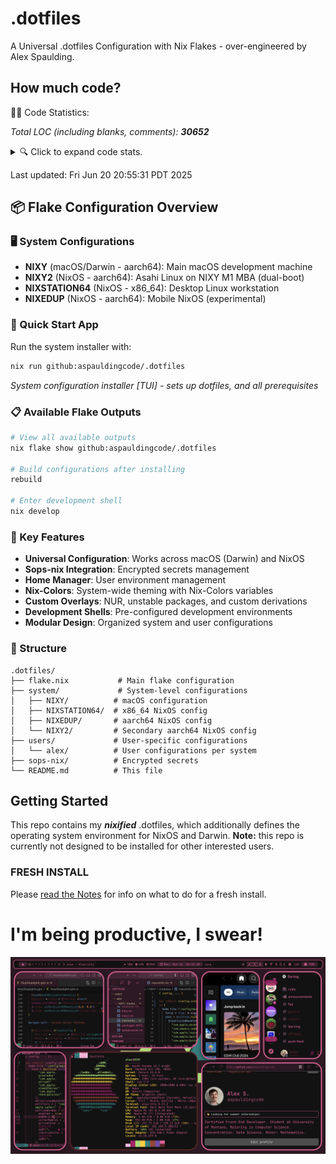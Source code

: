 # .dotfiles

A Universal .dotfiles Configuration with Nix Flakes - over-engineered by Alex
Spaulding.

<!-- BEGIN CODE STATS -->
## How much code?
👨‍💻 Code Statistics:

_Total LOC (including blanks, comments): **30652**_

<details>
<summary>🔍 Click to expand code stats.</summary>

| Language   | Files | Lines | Code  | Comments | Blanks |
|------------|-------|-------|-------|----------|--------|
| CSS | 4 | 1882 | 1416 | 124 | 342 |
| JSON | 1 | 448 | 448 | 0 | 0 |
| Lua | 12 | 1008 | 796 | 128 | 84 |
| Markdown | 1 | 97 | 0 | 71 | 26 |
| Nix | 129 | 24165 | 20280 | 2191 | 1694 |
| Python | 9 | 2061 | 1743 | 93 | 225 |
| Shell | 6 | 154 | 102 | 25 | 27 |
| Plain Text | 2 | 562 | 0 | 371 | 191 |
| TOML | 1 | 56 | 47 | 5 | 4 |
| Vim script | 0 | 0 |  |  |  |
| YAML | 3 | 219 | 64 | 111 | 44 |
| **Total**  | 168 | 30652 | 24896 | 3119 | 2637 |

</details>

Last updated: Fri Jun 20 20:55:31 PDT 2025
<!-- END CODE STATS -->

## 📦 Flake Configuration Overview

### 🖥️ System Configurations

- **NIXY** (macOS/Darwin - aarch64): Main macOS development machine
- **NIXY2** (NixOS - aarch64): Asahi Linux on NIXY M1 MBA (dual-boot)
- **NIXSTATION64** (NixOS - x86_64): Desktop Linux workstation
- **NIXEDUP** (NixOS - aarch64): Mobile NixOS (experimental)

### 🚀 Quick Start App

Run the system installer with:

```bash
nix run github:aspauldingcode/.dotfiles
```

_System configuration installer [TUI] - sets up dotfiles, and all prerequisites_

### 📋 Available Flake Outputs

```bash
# View all available outputs
nix flake show github:aspauldingcode/.dotfiles

# Build configurations after installing
rebuild

# Enter development shell
nix develop
```

### 🔧 Key Features

- **Universal Configuration**: Works across macOS (Darwin) and NixOS
- **Sops-nix Integration**: Encrypted secrets management
- **Home Manager**: User environment management
- **Nix-Colors**: System-wide theming with Nix-Colors variables
- **Custom Overlays**: NUR, unstable packages, and custom derivations
- **Development Shells**: Pre-configured development environments
- **Modular Design**: Organized system and user configurations

### 📁 Structure

```
.dotfiles/
├── flake.nix           # Main flake configuration
├── system/             # System-level configurations
│   ├── NIXY/          # macOS configuration
│   ├── NIXSTATION64/  # x86_64 NixOS config
│   ├── NIXEDUP/       # aarch64 NixOS config
│   └── NIXY2/         # Secondary aarch64 NixOS config
├── users/             # User-specific configurations
│   └── alex/          # User configurations per system
├── sops-nix/          # Encrypted secrets
└── README.md          # This file
```

## Getting Started

This repo contains my **_nixified_** .dotfiles, which additionally defines the
operating system environment for NixOS and Darwin. **Note:** this repo is
currently not designed to be installed for other interested users.

### FRESH INSTALL

Please [read the Notes](https://github.com/aspauldingcode/.dotfiles/issues/158)
for info on what to do for a fresh install.

# I'm being productive, I swear!

![macOS-NIXY](./macOS-NIXY.png)
